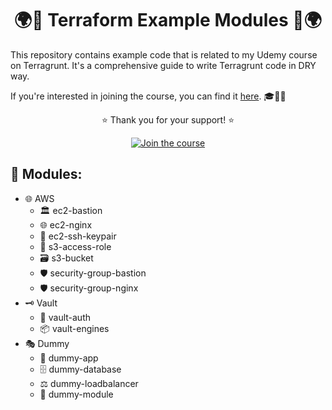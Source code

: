 <div align="center">

# 🌍🚀 Terraform Example Modules 🚀🌍

</div>

This repository contains example code that is related to my Udemy course on Terragrunt. It's a comprehensive guide to write Terragrunt code in DRY way. 

If you're interested in joining the course, you can find it [here](https://www.udemy.com/course/terragrunt-make-your-terraform-code-dry/?referralCode=04953559B7C0B3B75AE6). 🎓👨‍💻

<div align="center">

:star: Thank you for your support! :star:

[![Join the course](https://img.shields.io/badge/-Join%20the%20course-blue?style=for-the-badge&logo=udemy)](https://www.udemy.com/course/terragrunt-make-your-terraform-code-dry/?referralCode=04953559B7C0B3B75AE6)
</div>

## 🧩 Modules:
  - 🌐 AWS
    - 🏛️ ec2-bastion
    - 🌐 ec2-nginx
    - 🔑 ec2-ssh-keypair
    - 🎫 s3-access-role
    - 🗃️ s3-bucket
    - 🛡️ security-group-bastion
    - 🛡️ security-group-nginx
  - 🗝️ Vault
    - 🔐 vault-auth
    - 📦 vault-engines
  - 🎭 Dummy
    - 📱 dummy-app
    - 🗄️ dummy-database
    - ⚖️ dummy-loadbalancer
    - 🧩 dummy-module
